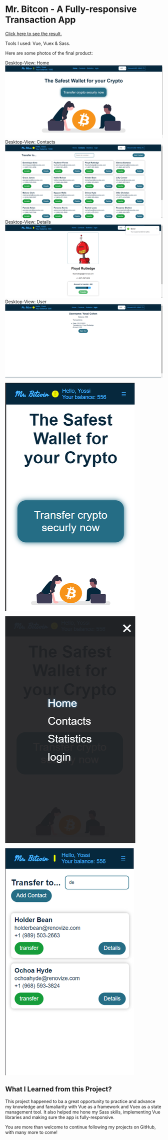 # Mr. Bitcon - A Fully-responsive Transaction App

[Click here to see the result.](https://bnayakahalani.github.io/mr-bitcoin/#/)

Tools I used: Vue, Vuex & Sass.

Here are some photos of the final product:

Desktop-View: Home
![Desktop-View: Home](/src/assets/imgs/screenshots/1.png 'Desktop-View: Home')
Desktop-View: Contacts
![Desktop-View: Contacts](/src/assets/imgs/screenshots/2.png 'Desktop-View: Contacts')
Desktop-View: Details
![Desktop-View: Details](/src/assets/imgs/screenshots/3.png 'Desktop-View: Details')
Desktop-View: User
![Desktop-View: User](/src/assets/imgs/screenshots/4.png 'Desktop-View: User')

![](/src/assets/imgs/screenshots/5.png)

![](/src/assets/imgs/screenshots/6.png)

![](/src/assets/imgs/screenshots/7.png)

## What I Learned from this Project?

This project happened to ba a great opportunity to practice and advance my knowledge and famaliarity with Vue as a framework and Vuex as a state management tool. It also helped me hone my Sass skills, implementing Vue libraries and making sure the app is fully-responsive.

You are more than welcome to continue following my projects on GitHub, with many more to come!
